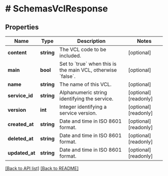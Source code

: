 # # SchemasVclResponse

## Properties

Name | Type | Description | Notes
------------ | ------------- | ------------- | -------------
**content** | **string** | The VCL code to be included. | [optional]
**main** | **bool** | Set to &#x60;true&#x60; when this is the main VCL, otherwise &#x60;false&#x60;. | [optional]
**name** | **string** | The name of this VCL. | [optional]
**service_id** | **string** | Alphanumeric string identifying the service. | [optional] [readonly]
**version** | **int** | Integer identifying a service version. | [optional] [readonly]
**created_at** | **string** | Date and time in ISO 8601 format. | [optional] [readonly]
**deleted_at** | **string** | Date and time in ISO 8601 format. | [optional] [readonly]
**updated_at** | **string** | Date and time in ISO 8601 format. | [optional] [readonly]

[[Back to API list]](../../README.md#endpoints) [[Back to README]](../../README.md)
